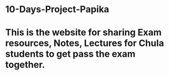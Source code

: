# 10-Days-Project-Papika
# This is the website for sharing Exam resources, Notes, Lectures for Chula students to get pass the exam together.
